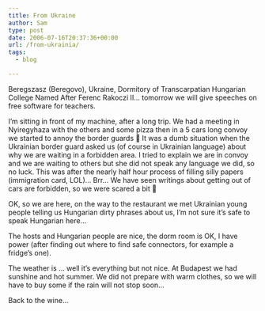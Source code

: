 ```yaml
---
title: From Ukraine
author: Sam
type: post
date: 2006-07-16T20:37:36+00:00
url: /from-ukrainia/
tags:
  - blog

---
```

Beregszasz (Beregovo), Ukraine, Dormitory of Transcarpatian Hungarian College Named After Ferenc Rakoczi II&#8230; tomorrow we will give speeches on free software for teachers.

I&#8217;m sitting in front of my machine, after a long trip. We had a meeting in Nyiregyhaza with the others and some pizza then in a 5 cars long convoy we started to annoy the border guards 🙂 It was a dumb situation when the Ukrainian border guard asked us (of course in Ukrainian language) about why we are waiting in a forbidden area. I tried to explain we are in convoy and we are waiting to others but she did not speak any language we did, so no luck. This was after the nearly half hour process of filling silly papers (immigration card, LOL)&#8230; Brr&#8230; We have seen writings about getting out of cars are forbidden, so we were scared a bit 🙂

OK, so we are here, on the way to the restaurant we met Ukrainian young people telling us Hungarian dirty phrases about us, I&#8217;m not sure it&#8217;s safe to speak Hungarian here&#8230;

The hosts and Hungarian people are nice, the dorm room is OK, I have power (after finding out where to find safe connectors, for example a fridge&#8217;s one).

The weather is &#8230; well it&#8217;s everything but not nice. At Budapest we had sunshine and hot summer. We did not prepare with warm clothes, so we will have to buy some if the rain will not stop soon&#8230;

Back to the wine&#8230;

